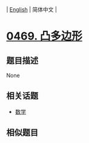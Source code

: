 
| [English](README_EN.md) | 简体中文 |
# [0469. 凸多边形](https://leetcode-cn.com/problems/convex-polygon/)
## 题目描述
None
## 相关话题
- [数学](https://leetcode-cn.com/tag/math)
## 相似题目

